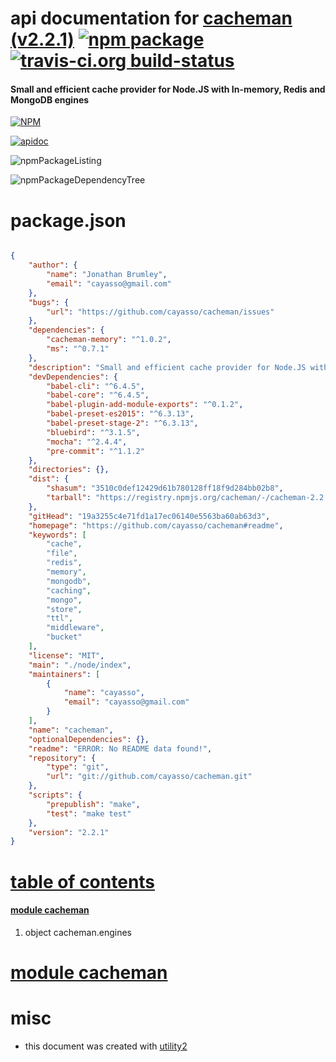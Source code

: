 # api documentation for  [cacheman (v2.2.1)](https://github.com/cayasso/cacheman#readme)  [![npm package](https://img.shields.io/npm/v/npmdoc-cacheman.svg?style=flat-square)](https://www.npmjs.org/package/npmdoc-cacheman) [![travis-ci.org build-status](https://api.travis-ci.org/npmdoc/node-npmdoc-cacheman.svg)](https://travis-ci.org/npmdoc/node-npmdoc-cacheman)
#### Small and efficient cache provider for Node.JS with In-memory, Redis and MongoDB engines

[![NPM](https://nodei.co/npm/cacheman.png?downloads=true)](https://www.npmjs.com/package/cacheman)

[![apidoc](https://npmdoc.github.io/node-npmdoc-cacheman/build/screenCapture.buildNpmdoc.browser._2Fhome_2Ftravis_2Fbuild_2Fnpmdoc_2Fnode-npmdoc-cacheman_2Ftmp_2Fbuild_2Fapidoc.html.png)](https://npmdoc.github.io/node-npmdoc-cacheman/build/apidoc.html)

![npmPackageListing](https://npmdoc.github.io/node-npmdoc-cacheman/build/screenCapture.npmPackageListing.svg)

![npmPackageDependencyTree](https://npmdoc.github.io/node-npmdoc-cacheman/build/screenCapture.npmPackageDependencyTree.svg)



# package.json

```json

{
    "author": {
        "name": "Jonathan Brumley",
        "email": "cayasso@gmail.com"
    },
    "bugs": {
        "url": "https://github.com/cayasso/cacheman/issues"
    },
    "dependencies": {
        "cacheman-memory": "^1.0.2",
        "ms": "^0.7.1"
    },
    "description": "Small and efficient cache provider for Node.JS with In-memory, Redis and MongoDB engines",
    "devDependencies": {
        "babel-cli": "^6.4.5",
        "babel-core": "^6.4.5",
        "babel-plugin-add-module-exports": "^0.1.2",
        "babel-preset-es2015": "^6.3.13",
        "babel-preset-stage-2": "^6.3.13",
        "bluebird": "^3.1.5",
        "mocha": "^2.4.4",
        "pre-commit": "^1.1.2"
    },
    "directories": {},
    "dist": {
        "shasum": "3510c0def12429d61b780128ff18f9d284bb02b8",
        "tarball": "https://registry.npmjs.org/cacheman/-/cacheman-2.2.1.tgz"
    },
    "gitHead": "19a3255c4e71fd1a17ec06140e5563ba60ab63d3",
    "homepage": "https://github.com/cayasso/cacheman#readme",
    "keywords": [
        "cache",
        "file",
        "redis",
        "memory",
        "mongodb",
        "caching",
        "mongo",
        "store",
        "ttl",
        "middleware",
        "bucket"
    ],
    "license": "MIT",
    "main": "./node/index",
    "maintainers": [
        {
            "name": "cayasso",
            "email": "cayasso@gmail.com"
        }
    ],
    "name": "cacheman",
    "optionalDependencies": {},
    "readme": "ERROR: No README data found!",
    "repository": {
        "type": "git",
        "url": "git://github.com/cayasso/cacheman.git"
    },
    "scripts": {
        "prepublish": "make",
        "test": "make test"
    },
    "version": "2.2.1"
}
```



# <a name="apidoc.tableOfContents"></a>[table of contents](#apidoc.tableOfContents)

#### [module cacheman](#apidoc.module.cacheman)
1.  object <span class="apidocSignatureSpan">cacheman.</span>engines



# <a name="apidoc.module.cacheman"></a>[module cacheman](#apidoc.module.cacheman)



# misc
- this document was created with [utility2](https://github.com/kaizhu256/node-utility2)
